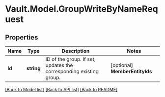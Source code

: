 # Vault.Model.GroupWriteByNameRequest

## Properties

Name | Type | Description | Notes
------------ | ------------- | ------------- | -------------
**Id** | **string** | ID of the group. If set, updates the corresponding existing group. | [optional] **MemberEntityIds** | **List&lt;string&gt;** | Entity IDs to be assigned as group members. | [optional] **MemberGroupIds** | **List&lt;string&gt;** | Group IDs to be assigned as group members. | [optional] **Metadata** | **Object** | Metadata to be associated with the group. In CLI, this parameter can be repeated multiple times, and it all gets merged together. For example: vault &lt;command&gt; &lt;path&gt; metadata&#x3D;key1&#x3D;value1 metadata&#x3D;key2&#x3D;value2 | [optional] **Policies** | **List&lt;string&gt;** | Policies to be tied to the group. | [optional] **Type** | **string** | Type of the group, &#x27;internal&#x27; or &#x27;external&#x27;. Defaults to &#x27;internal&#x27; | [optional] 

[[Back to Model list]](../README.md#documentation-for-models) [[Back to API list]](../README.md#documentation-for-api-endpoints) [[Back to README]](../README.md)

